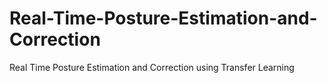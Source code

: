 # Real-Time-Posture-Estimation-and-Correction
Real Time Posture Estimation and Correction using Transfer Learning
